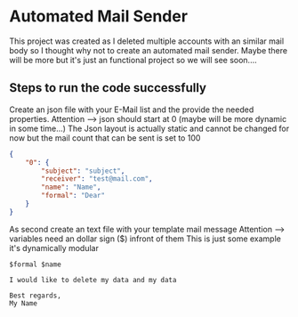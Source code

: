 # Automated Mail Sender

This project was created as I deleted multiple accounts with an similar mail body so I thought why not to create an automated mail sender. Maybe there will be more but it's just an functional project so we will see soon....

## Steps to run the code successfully
Create an json file with your E-Mail list and the provide the needed properties.
Attention --> json should start at 0 (maybe will be more dynamic in some time...) 
The Json layout is actually static and cannot be changed for now but the mail count that can be sent is set to 100
```json
{
    "0": {
        "subject": "subject",
        "receiver": "test@mail.com",
        "name": "Name",
        "formal": "Dear"
    }
}
```
As second create an text file with your template mail message
Attention --> variables need an dollar sign ($) infront of them
This is just some example it's dynamically modular
```
$formal $name

I would like to delete my data and my data

Best regards,
My Name
```


